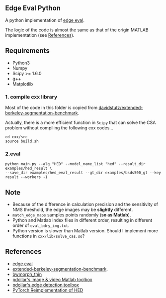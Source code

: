 ## Edge Eval Python
A python implementation of [edge eval](https://github.com/s9xie/hed_release-deprecated/tree/master/examples/eval).

The logic of the code is almost the same as that of the origin MATLAB implementation (see [References](#References)).

## Requirements
* Python3
* Numpy
* Scipy >= 1.6.0
* g++
* Matplotlib

### 1. compile cxx library
Most of the code in this folder is copied from [davidstutz/extended-berkeley-segmentation-benchmark](https://github.com/davidstutz/extended-berkeley-segmentation-benchmark/tree/master/source).

Actually, there is a more efficient function in `Scipy` that can solve the CSA problem without compiling the following cxx codes...
``` shell
cd cxx/src
source build.sh
```
### 2.eval
``` shell
python main.py --alg "HED" --model_name_list "hed" --result_dir examples/hed_result \
--save_dir examples/hed_eval_result --gt_dir examples/bsds500_gt --key result --workers -1
```


## Note
* Because of the difference in calculation precision and the sensitivity of NMS threshold, the edge images may be **slightly** different.
* `match_edge_maps` samples points randomly (**so as Matlab**).
* Python and Matlab index files in different order, resulting in different order of `eval_bdry_img.txt`.
* Python version is slower than Matlab version. Should I implement more functions in `cxx/lib/solve_cas.so`?

## References
* [edge eval](https://github.com/s9xie/hed_release-deprecated/tree/master/examples/eval)
* [extended-berkeley-segmentation-benchmark](https://github.com/davidstutz/extended-berkeley-segmentation-benchmark).
* [bwmorph_thin](https://gist.github.com/joefutrelle/562f25bbcf20691217b8)
* [pdollar's image & video Matlab toolbox ](https://github.com/pdollar/toolbox)
* [pdollar's edge detection toolbox](https://github.com/pdollar/edges)
* [PyTorch Reimplementation of HED](https://github.com/xwjabc/hed)
